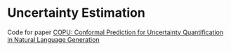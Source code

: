 # Uncertainty Estimation

Code for paper [COPU: Conformal Prediction for Uncertainty Quantification in Natural Language Generation](https://arxiv.org/abs/2502.12601)
